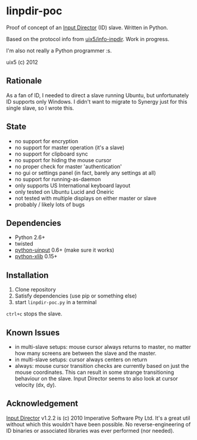 linpdir-poc
===========

Proof of concept of an [Input Director][] (ID) slave. Written in Python.

Based on the protocol info from [uix5/info-inpdir][]. Work in progress.

I'm also not really a Python programmer :s.

uix5 (c) 2012


Rationale
---------

As a fan of ID, I needed to direct a slave running Ubuntu, but unfortunately
ID supports only Windows. I didn't want to migrate to Synergy just for this
single slave, so I wrote this.


State
-----

 * no support for encryption
 * no support for master operation (it's a slave)
 * no support for clipboard sync
 * no support for hiding the mouse cursor
 * no proper check for master 'authentication'
 * no gui or settings panel (in fact, barely any settings at all)
 * no support for running-as-daemon
 * only supports US International keyboard layout
 * only tested on Ubuntu Lucid and Oneiric
 * not tested with multiple displays on either master or slave
 * probably / likely lots of bugs


Dependencies
------------

 * Python 2.6+
 * twisted
 * [python-uinput][] 0.6+ (make sure it works)
 * [python-xlib][] 0.15+


Installation
------------

 1. Clone repository
 2. Satisfy dependencies (use pip or something else)
 3. start `linpdir-poc.py` in a terminal

`ctrl+c` stops the slave.


Known Issues
------------

 * in multi-slave setups: mouse cursor always returns to master, no matter how 
   many screens are between the slave and the master.
 * in multi-slave setups: cursor always centers on return
 * always: mouse cursor transition checks are currently based on just the mouse 
   coordinates. This can result in some strange transitioning behaviour on the
   slave.
   Input Director seems to also look at cursor velocity (dx, dy).


Acknowledgement
---------------

[Input Director][] v1.2.2 is (c) 2010 Imperative Software Pty Ltd. It's a great
util without which this wouldn't have been possible. No reverse-engineering
of ID binaries or associated libraries was ever performed (nor needed).





[Input Director]:   http://www.inputdirector.com/
[uix5/info-inpdir]: https://github.com/uix5/info-inpdir
[python-uinput]:    http://tjjr.fi/sw/python-uinput/
[python-xlib]:      http://python-xlib.sourceforge.net/
